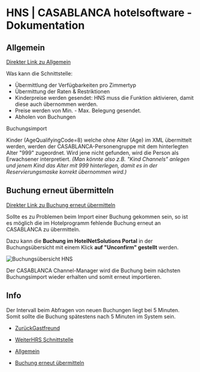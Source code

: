 # HNS | CASABLANCA hotelsoftware - Dokumentation

## Allgemein

[Direkter Link zu Allgemein](https://docs.casablanca.at/cloud/interfaces/hns/#allgemein)

Was kann die Schnittstelle:

* Übermittlung der Verfügbarkeiten pro Zimmertyp
* Übermittung der Raten & Restriktionen
* Kinderpreise werden gesendet: HNS muss die Funktion aktivieren, damit diese auch übernommen werden.
* Preise werden von Min. - Max. Belegung gesendet.
* Abholen von Buchungen

Buchungsimport

Kinder (AgeQualifyingCode=8) welche ohne Alter (Age) im XML übermittelt werden, werden der CASABLANCA-Personengruppe mit dem hinterlegten Alter "999" zugeordnet. Wird jene nicht gefunden, wird die Person als Erwachsener interpretiert. *(Man könnte also z.B. "Kind Channels" anlegen und jenem Kind das Alter mit 999 hinterlegen, damit es in der Reservierungsmaske korrekt übernommen wird.)*

## Buchung erneut übermitteln

[Direkter Link zu Buchung erneut übermitteln](https://docs.casablanca.at/cloud/interfaces/hns/#buchung-erneut-%C3%BCbermitteln)

Sollte es zu Problemen beim Import einer Buchung gekommen sein, so ist es möglich die im Hotelprogramm fehlende Buchung erneut an CASABLANCA zu übermitteln.

Dazu kann die **Buchung im HotelNetSolutions Portal** in der Buchungsübersicht mit einem Klick **auf "Unconfirm" gestellt** werden.

![Buchungsübersicht HNS](https://docs.casablanca.at/assets/images/set_booking_unconfirm-2596cd301e8342702f92d6073a83dd7a.png)

Der CASABLANCA Channel-Manager wird die Buchung beim nächsten Buchungsimport wieder erhalten und somit erneut importieren.

## Info

Der Intervall beim Abfragen von neuen Buchungen liegt bei 5 Minuten. Somit sollte die Buchung spätestens nach 5 Minuten im System sein.

* [ZurückGastfreund](https://docs.casablanca.at/cloud/interfaces/gastfreund/)
* [WeiterHRS Schnittstelle](https://docs.casablanca.at/cloud/interfaces/hrs/)

* [Allgemein](https://docs.casablanca.at/cloud/interfaces/hns/#allgemein)
* [Buchung erneut übermitteln](https://docs.casablanca.at/cloud/interfaces/hns/#buchung-erneut-%C3%BCbermitteln)